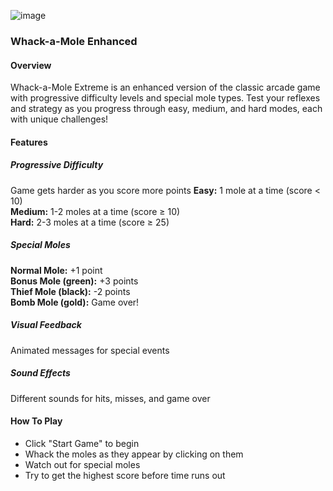 ![image](https://github.com/user-attachments/assets/716445fc-0ce9-4df9-90fd-16bce38d1544)
### Whack-a-Mole Enhanced
#### Overview
Whack-a-Mole Extreme is an enhanced version of the classic arcade game with progressive difficulty levels and special mole types. Test your reflexes and strategy as you progress through easy, medium, and hard modes, each with unique challenges!

#### Features
##### Progressive Difficulty 
Game gets harder as you score more points
__Easy:__ 1 mole at a time (score < 10) <br>
__Medium:__ 1-2 moles at a time (score ≥ 10)<br>
__Hard:__ 2-3 moles at a time (score ≥ 25)

##### Special Moles
__Normal Mole:__ +1 point <br>
__Bonus Mole (green):__ +3 points<br>
__Thief Mole (black):__ -2 points<br>
__Bomb Mole (gold):__ Game over!

##### Visual Feedback
Animated messages for special events

##### Sound Effects
Different sounds for hits, misses, and game over

#### How To Play
* Click "Start Game" to begin
* Whack the moles as they appear by clicking on them
* Watch out for special moles
* Try to get the highest score before time runs out

